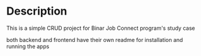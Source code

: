 # Description

This is a simple CRUD project for Binar Job Connect program's study case

both backend and frontend have their own readme for installation and running the apps